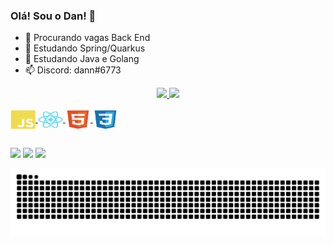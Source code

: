### Olá! Sou o Dan! 👋

- 🔭 Procurando vagas Back End
- 🌱 Estudando Spring/Quarkus
- 🌱 Estudando Java e Golang
- 📫 Discord: dann#6773

<div align="center">
  <a href="https://github.com/DaNnielRody">
  <img width="45.5%" src="https://github-readme-stats.vercel.app/api?username=dannielrody&show_icons=true&theme=tokyonight&include_all_commits=true&count_private=true"/>
  <img width="45%" src="https://github-readme-stats.vercel.app/api/top-langs/?username=dannielrody&layout=compact&langs_count=7&theme=tokyonight"/>
</div>

<div style="display: inline_block"><br>
  <img align="center" alt="Dan-Js" height="30" width="40" src="https://raw.githubusercontent.com/devicons/devicon/master/icons/javascript/javascript-plain.svg">
  <img align="center" alt="Dan-React" height="30" width="40" src="https://raw.githubusercontent.com/devicons/devicon/master/icons/react/react-original.svg">
  <img align="center" alt="Dan-HTML" height="30" width="40" src="https://raw.githubusercontent.com/devicons/devicon/master/icons/html5/html5-original.svg">
  <img align="center" alt="Dan-CSS" height="30" width="40" src="https://raw.githubusercontent.com/devicons/devicon/master/icons/css3/css3-original.svg">
</div>

##
 
<div> 
  
  <a href="https://www.instagram.com/dan_rody_/" target="_blank"><img src="https://img.shields.io/badge/-Instagram-%23E4405F?style=for-the-badge&logo=instagram&logoColor=white" target="_blank"></a>
  <a href = "mailto:danielrody@gmail.com"><img src="https://img.shields.io/badge/-Gmail-%23333?style=for-the-badge&logo=gmail&logoColor=white" target="_blank"></a>
  <a href="https://www.linkedin.com/in/daniel-rody-136151256/" target="_blank"><img src="https://img.shields.io/badge/-LinkedIn-%230077B5?style=for-the-badge&logo=linkedin&logoColor=white" target="_blank"></a> 
 
  ![Snake animation](https://github.com/dannielrody/dannielrody/blob/output/github-contribution-grid-snake.svg)
 
</div>
